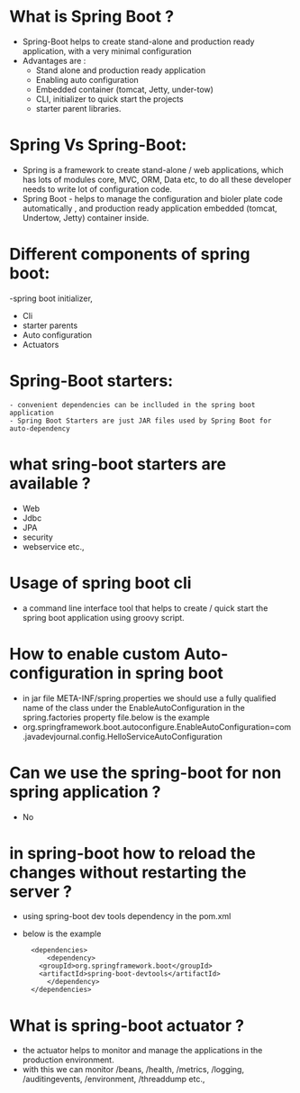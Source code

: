 # What is Spring Boot ?
  - Spring-Boot helps to create stand-alone and production ready application, with a very minimal configuration
  - Advantages are :
    - Stand alone and production ready application
    - Enabling auto configuration
    - Embedded container (tomcat, Jetty, under-tow)
    - CLI, initializer to quick start the projects
    - starter parent libraries.

# Spring Vs Spring-Boot:
   - Spring is a framework to create stand-alone / web applications, which has lots of modules core, MVC, ORM, Data etc, to do all these developer needs to write lot of configuration code.
   - Spring Boot - helps to manage the configuration and bioler plate code automatically , and production ready application embedded (tomcat, Undertow, Jetty) container inside.
   
# Different components of spring boot:
  -spring boot initializer,
  - Cli
  - starter parents
  - Auto configuration
  - Actuators
  
# Spring-Boot starters:
    - convenient dependencies can be inclluded in the spring boot application
    - Spring Boot Starters are just JAR files used by Spring Boot for auto-dependency

# what sring-boot starters are available ?
   - Web
   - Jdbc
   - JPA
   - security
   - webservice etc.,

# Usage of spring boot cli
   - a command line interface tool that helps to create / quick start the spring boot application using groovy script.
   
# How to enable custom Auto-configuration in spring boot
  - in jar file META-INF/spring.properties we should use a fully qualified name of the class under the EnableAutoConfiguration in the spring.factories property file.below is the example
  - org.springframework.boot.autoconfigure.EnableAutoConfiguration=com.javadevjournal.config.HelloServiceAutoConfiguration

# Can we use the spring-boot for non spring application ?
  - No
  
# in spring-boot how to reload the changes without restarting the server ?
  - using spring-boot dev tools dependency in the pom.xml
  - below is the example
  
          <dependencies>
              <dependency>
            <groupId>org.springframework.boot</groupId>
            <artifactId>spring-boot-devtools</artifactId>
              </dependency>
          </dependencies>

# What is spring-boot actuator ?
  -  the actuator helps to monitor and manage the applications in the production environment.
  -  with this we can monitor /beans, /health, /metrics, /logging, /auditingevents, /environment, /threaddump etc.,
